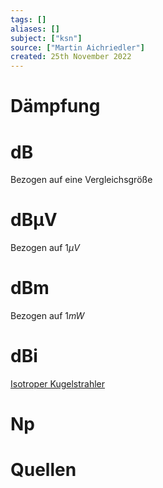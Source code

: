 ```yaml
---
tags: []
aliases: []
subject: ["ksn"]
source: ["Martin Aichriedler"]
created: 25th November 2022
---
```


# Dämpfung

# dB

Bezogen auf eine Vergleichsgröße

# dBµV

Bezogen auf $1\mu V$

# dBm

Bezogen auf $1mW$

# dBi

[Isotroper Kugelstrahler](../hf-technik/Isotroper%20Kugelstrahler.md)

# Np

# Quellen